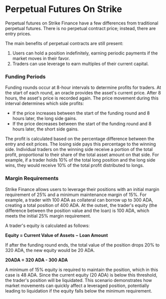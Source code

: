 # Perpetual Futures  On Strike

Perpetual futures on Strike Finance have a few differences from traditional perpetual futures. There is no perpetual contract price; instead, there are entry prices.

The main benefits of perpetual contracts are still present:

1. Users can hold a position indefinitely, earning periodic payments if the market moves in their favor.
2. Traders can use leverage to earn multiples of their current capital.

### Funding Periods

Funding rounds occur at 8-hour intervals to determine profits for traders. At the start of each round, an oracle provides the asset's current price. After 8 hours, the asset's price is recorded again. The price movement during this interval determines which side profits:

* If the price increases between the start of the funding round and 8 hours later, the long side gains.
* If the price decreases between the start of the funding round and 8 hours later, the short side gains.

The profit is calculated based on the percentage difference between the entry and exit prices. The losing side pays this percentage to the winning side. Individual traders on the winning side receive a portion of the total profit, proportional to their share of the total asset amount on that side. For example, if a trader holds 10% of the total long position and the long side wins, they would receive 10% of the total profit distributed to longs.

### Margin Requirements

Strike Finance allows users to leverage their positions with an initial margin requirement of 25% and a minimum maintenance margin of 15%. For example, a trader with 100 ADA as collateral can borrow up to 300 ADA, creating a total position of 400 ADA. At the outset, the trader's equity (the difference between the position value and the loan) is 100 ADA, which meets the initial 25% margin requirement.

A trader's equity is calculated as follows:&#x20;

**Equity = Current Value of Assets − Loan Amount**

If after the funding round ends, the total value of the position drops 20% to 320 ADA, the new equity would be 20 ADA.

**20ADA = 320 ADA - 300 ADA**&#x20;

A minimum of 15% equity is required to maintain the position, which in this case is 48 ADA. Since the current equity (20 ADA) is below this threshold, the trader's position will be liquidated. This scenario demonstrates how market movements can quickly affect a leveraged position, potentially leading to liquidation if the equity falls below the minimum requirement.
